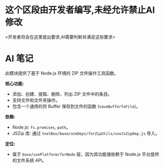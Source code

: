 # 这个区段由开发者编写,未经允许禁止AI修改
<开发者将会在这里提出要求,AI需要判断并满足这些要求>

# AI 笔记

此模块提供了基于 Node.js 环境的 ZIP 文件操作工具函数。

**核心功能:**
-   添加、创建、提取、删除、列出 ZIP 文件中的条目。
-   支持文件和文件夹操作。
-   包含一个通用的将 Buffer 保存到文件的函数 (`saveBufferToFile`)。

**依赖:**
-   Node.js: `fs.promises`, `path`。
-   JSZip 库: 通过 `toolBox/base/useDeps/forZipUtils/useJsZipDep.js` 导入。

**定位:**
-   属于 `base/usePlatform/forNode` 层，因为其功能强依赖于 Node.js 平台提供的文件系统 API。 